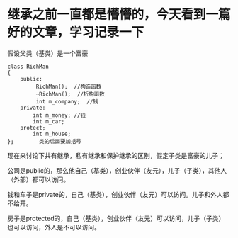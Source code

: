 # 继承之前一直都是懵懵的，今天看到一篇好的文章，学习记录一下

假设父类（基类）是一个富豪
```
class RichMan
{
    public:
         RichMan();  //构造函数
         ~RichMan();  //析构函数
         int m_company;  //钱
    private:
        int m_money; //钱
        int m_car;
    protect;
        int m_house;
};        类的后面要加括号
```

现在来讨论下共有继承，私有继承和保护继承的区别，假定子类是富豪的儿子；

公司是public的，那么他自己（基类），创业伙伴（友元），儿子（子类），其他人（外部）都可以访问。

钱和车子是private的，自己（基类），创业伙伴（友元）可以访问。儿子和外人都不给开。

房子是protected的，自己（基类），创业伙伴（友元）可以访问，儿子（子类）也可以访问，外人是不可以访问。

